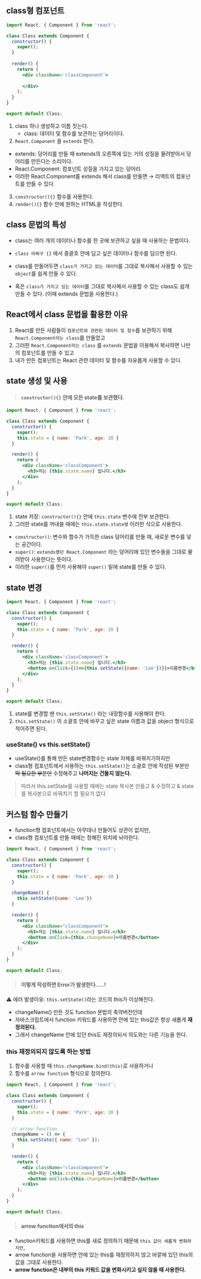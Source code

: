 ## class형 컴포넌트

```jsx
import React, { Component } from 'react';

class Class extends Component {
  constructor() {
    super();
  }
  
  render() {
    return (
      <div className='classComponent'>
        
      </div>
    );
  }
}

export default Class;
```

1. class 하나 생성하고 이름 짓는다.
   - class: 데이터 및 함수를 보관하는 덩어리이다.
2. `React.Component` 을 `extends` 한다.
  - extends: 덩어리를 만들 때 extends의 오른쪽에 있는 거의 성질을 물려받아서 덩어리를 만든다는 소리이다.
  - React.Component: 컴포넌트 성질을 가지고 있는 덩어리
  - 이러한 React.Component를 extends 해서 class를 만들면 → 리액트의 컴포넌트를 만들 수 있다.
3. `constructor(){}` 함수를 사용한다.
4. `render(){}` 함수 안에 원하는 HTML을 작성한다.

## class 문법의 특성

- class는 여러 개의 데이터나 함수를 한 곳에 보관하고 싶을 때 사용하는 문법이다.
- `class 어쩌구 {}` 에서 중괄호 안에 담고 싶은 데이터나 함수를 담으면 된다.

- class를 만들어두면 `class가 가지고 있는 데이터`를 그대로 복사해서 사용할 수 있는 `object`를 쉽게 만들 수 있다.
- 혹은 `class가 가지고 있는 데이터`를 그대로 복사해서 사용할 수 있는 class도 쉽게 만들 수 있다. (이때 extends 문법을 사용한다.)

## React에서 class 문법을 활용한 이유

1. React를 만든 사람들이 `컴포넌트와 관련된 데이터 및 함수`를 보관하기 위해 `React.Component라는 class`를 만들었고
2. 그러한 `React.Component라는 class` 를 `extends` 문법을 이용해서 복사하면 나만의 컴포넌트를 만들 수 있고
3. 내가 만든 컴포넌트는 React 관련 데이터 및 함수를 자유롭게 사용할 수 있다.

## state 생성 및 사용

> #### `constructor(){}` 안에 모든 state를 보관했다.

```jsx
import React, { Component } from 'react';

class Class extends Component {
  constructor() {
    super();
    this.state = { name: 'Park', age: 20 }
  }

  render() {
    return (
      <div className='classComponent'>
        <h3>저는 {this.state.name} 입니다.</h3>
      </div>
    );
  }
}

export default Class;
```

1. state 저장: `constructor(){}` 안에 `this.state` 변수에 전부 보관한다.
2. 그러한 state를 꺼내쓸 때에는 `this.state.state명` 이러한 식으로 사용한다.


- `constructor()`: 변수와 함수가 가득한 class 덩어리를 만들 때, 새로운 변수를 넣는 공간이다.
- `super()`: `extends했던 React.Component` 라는 덩어리에 있던 변수들을 그대로 물려받아 사용한다는 뜻이다.
- 이러한 `super()`를 먼저 사용해야 `super()` 밑에 state를 만들 수 있다.

## state 변경

```jsx
import React, { Component } from 'react';

class Class extends Component {
  constructor() {
    super();
    this.state = { name: 'Park', age: 20 }
  }

  render() {
    return (
      <div className='classComponent'>
        <h3>저는 {this.state.name} 입니다.</h3>
        <button onClick={()=>{this.setState({name: 'Lee'})}}>이름변경</button>
      </div>
    );
  }
}

export default Class;
```

1. state를 변경할 땐 `this.setState()` 라는 내장함수를 사용해야 한다.
2. `this.setState()` 의 소괄호 안에 바꾸고 싶은 state 이름과 값을 object 형식으로 적어주면 된다.

### useState() vs this.setState()

- useState()를 통해 만든 state변경함수는 state 자체를 바꿔치기하지만
- class형 컴포넌트에서 사용하는 `this.setState()`는 소괄호 안에 작성된 부분만 ~~딱 필요한 부분만~~ 수정해주고 **나머지는 건들지 않는다.**

> 따라서 this.setState를 사용할 때에는 
state 복사본 만들고 & 수정하고 & state를 복사본으로 바꿔치기 할 필요가 없다

## 커스텀 함수 만들기

- function형 컴포넌트에서는 아무데나 만들어도 상관이 없지만,
- class형 컴포넌트를 만들 때에는 정해진 위치에 놔야한다.

```jsx
import React, { Component } from 'react';

class Class extends Component {
  constructor() {
    super();
    this.state = { name: 'Park', age: 20 }
  }

  changeName() {
    this.setState({name: 'Lee'})
  }

  render() {
    return (
      <div className="classComponent">
        <h3>저는 {this.state.name} 입니다.</h3>
        <button onClick={this.changeName}>이름변경</button>
      </div>
    );
  }
}

export default Class;
```

> #### 이렇게 작성하면 Error가 발생한다.....!

⚠️ 에러 발생이유: `this.setState()`라는 코드의 this가 이상해진다.
  
- changeName() 만든 것도 function 문법의 축약버전인데
- 자바스크립트에서 function 키워드를 사용하면 안에 있는 this값은 항상 새롭게 **재정의된다.**
- 그래서 changeName 안에 있던 this도 재정의되서 의도와는 다른 기능을 한다.

### this 재정의되지 않도록 하는 방법

1. 함수를 사용할 때 `this.changeName.bind(this)`로 사용하거나
2. 함수를 `arrow function` 형식으로 정의한다.

```jsx
import React, { Component } from 'react';

class Class extends Component {
  constructor() {
    super();
    this.state = { name: 'Park', age: 20 }
  }

  // arrow function
  changeName = () => {
    this.setState({ name: "Lee" });
  }

  render() {
    return (
      <div className="classComponent">
        <h3>저는 {this.state.name} 입니다.</h3>
        <button onClick={this.changeName}>이름변경</button>
      </div>
    );
  }
}

export default Class;
```

> #### arrow function에서의 this

- function키워드를 사용하면 this를 새로 정의하기 때문에 `this 값이 새롭게 변화하지만`,
- arrow function을 사용하면 안에 있는 this를 재정의하지 않고 바깥에 있던 this의 값을 그대로 사용한다.
- **arrow function은 내부의 this 키워드 값을 변화시키고 싶지 않을 때 사용한다.**